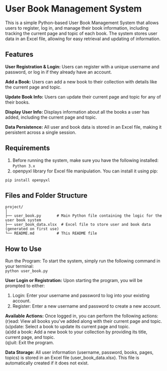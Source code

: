 # User Book Management System
This is a simple Python-based User Book Management System that allows users to register, log in, and manage their book information, 
including tracking the current page and topic of each book. The system stores user data in an Excel file, allowing for easy retrieval and updating of information.

## Features
**User Registration & Login:** Users can register with a unique username and password, or log in if they already have an account. <br>

**Add a Book:** Users can add a new book to their collection with details like the current page and topic. <br>

**Update Book Info:** Users can update their current page and topic for any of their books. <br>

**Display User Info:** Displays information about all the books a user has added, including the current page and topic. <br>

**Data Persistence:** All user and book data is stored in an Excel file, making it persistent across a single session. <br>

## Requirements
1. Before running the system, make sure you have the following installed: <br>
`Python 3.x`
2. openpyxl library for Excel file manipulation. You can install it using pip: <br>
```
pip install openpyxl
```

## Files and Folder Structure
```
project/
│
├── user_book.py       # Main Python file containing the logic for the user book system
├── user_book_data.xlsx  # Excel file to store user and book data (generated on first use)
└── README.md          # This README file
```

## How to Use
Run the Program: To start the system, simply run the following command in your terminal: <br>
`python user_book.py`

**User Login or Registration:** Upon starting the program, you will be prompted to either: <br>
1. Login: Enter your username and password to log into your existing account. <br>
2. Register: Enter a new username and password to create a new account. <br>

**Available Actions:** Once logged in, you can perform the following actions: <br>
(r)ead: View all books you've added along with their current page and topic. <br>
(u)pdate: Select a book to update its current page and topic. <br>
(a)dd a book: Add a new book to your collection by providing its title, current page, and topic.<br>
(q)uit: Exit the program.<br>

**Data Storage:** All user information (username, password, books, pages, topics) is stored in an Excel file (user_book_data.xlsx). This file is automatically created if it does not exist.
